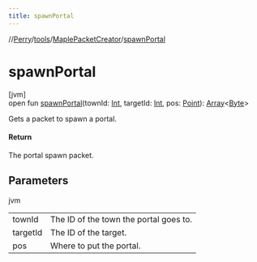```yaml
---
title: spawnPortal
---
```

//[Perry](../../../index.html)/[tools](../index.html)/[MaplePacketCreator](index.html)/[spawnPortal](spawn-portal.html)



# spawnPortal



[jvm]\
open fun [spawnPortal](spawn-portal.html)(townId: [Int](https://kotlinlang.org/api/latest/jvm/stdlib/kotlin/-int/index.html), targetId: [Int](https://kotlinlang.org/api/latest/jvm/stdlib/kotlin/-int/index.html), pos: [Point](https://docs.oracle.com/javase/8/docs/api/java/awt/Point.html)): [Array](https://kotlinlang.org/api/latest/jvm/stdlib/kotlin/-array/index.html)&lt;[Byte](https://kotlinlang.org/api/latest/jvm/stdlib/kotlin/-byte/index.html)&gt;



Gets a packet to spawn a portal.



#### Return



The portal spawn packet.



## Parameters


jvm

| | |
|---|---|
| townId | The ID of the town the portal goes to. |
| targetId | The ID of the target. |
| pos | Where to put the portal. |




